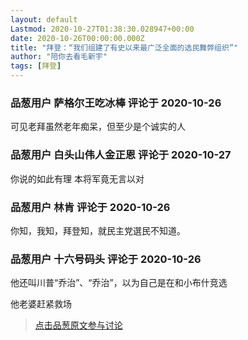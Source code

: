 ```yaml
---
layout: default
Lastmod: 2020-10-27T01:38:30.028947+00:00
date: 2020-10-26T00:00:00.000Z
title: "拜登：“我们组建了有史以来最广泛全面的选民舞弊组织”"
author: "陪你去看毛新宇"
tags: [拜登]
---
```




            
### 品葱用户 **萨格尔王吃冰棒** 评论于 2020-10-26
        
可见老拜虽然老年痴呆，但至少是个诚实的人
        


            
### 品葱用户 **白头山伟人金正恩** 评论于 2020-10-27
        
你说的如此有理 本将军竟无言以对
        


            
### 品葱用户 **林肯** 评论于 2020-10-26
        
你知，我知，拜登知，就民主党選民不知道。
        


            
### 品葱用户 **十六号码头** 评论于 2020-10-26
        
他还叫川普“乔治”、“乔治”，以为自己是在和小布什竞选  
  
他老婆赶紧救场
        






> [点击品葱原文参与讨论](https://pincong.rocks/video/3261)

